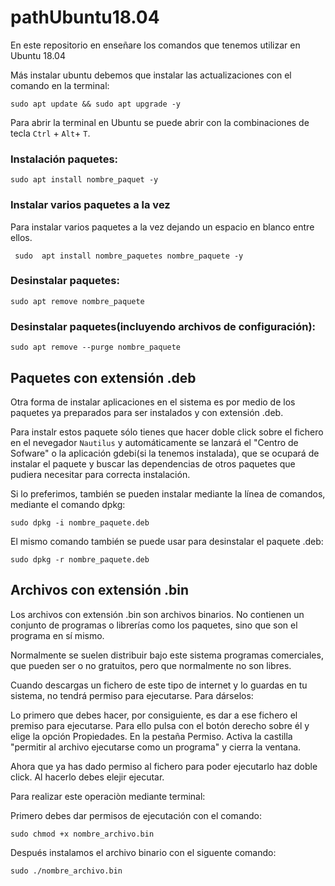 # pathUbuntu18.04

En este repositorio en enseñare los comandos que tenemos utilizar en Ubuntu 18.04

Más instalar ubuntu debemos que instalar las actualizaciones con el comando en la terminal:

```
sudo apt update && sudo apt upgrade -y
```

Para abrir la terminal en Ubuntu se puede abrir con la combinaciones de tecla `Ctrl` + `Alt`+ `T`. 

### Instalación paquetes:

```
sudo apt install nombre_paquet -y
```

### Instalar varios paquetes a la vez 

Para instalar varios paquetes a la vez dejando un espacio en blanco entre ellos.

```
 sudo  apt install nombre_paquetes nombre_paquete -y 
```

### Desinstalar paquetes:

```
sudo apt remove nombre_paquete
```

### Desinstalar paquetes(incluyendo archivos de configuración):

```
sudo apt remove --purge nombre_paquete
```

## Paquetes con extensión .deb

Otra forma de instalar aplicaciones en el sistema es por medio de los paquetes ya preparados para ser instalados y con extensión .deb.

Para instalr estos paquete sólo tienes que hacer doble click sobre el fichero en el nevegador `Nautilus` y automáticamente se lanzará el "Centro de Sofware" o la aplicación gdebi(si la tenemos instalada),  que se ocupará de instalar el paquete y buscar las dependencias de otros paquetes que pudiera necesitar para correcta instalación.

Si lo preferimos, también se pueden instalar mediante la línea de comandos, mediante el comando dpkg:

```
sudo dpkg -i nombre_paquete.deb
```

El mismo comando también se puede usar para desinstalar el paquete .deb:

```
sudo dpkg -r nombre_paquete.deb
```

## Archivos con extensión .bin

Los archivos con extensión .bin son archivos binarios. No contienen un conjunto de programas o librerías como los paquetes, sino que son el programa en sí mismo.

Normalmente se suelen distribuir bajo este sistema programas comerciales, que pueden ser o no gratuitos, pero que normalmente no son libres.

Cuando descargas un fichero de este tipo de internet y lo guardas en tu sistema, no tendrá permiso para ejecutarse. Para dárselos: 

Lo primero que debes hacer, por consiguiente, es dar a ese fichero el premiso para ejecutarse. Para ello pulsa con el botón derecho sobre él y elige la opción Propiedades. En la pestaña Permiso. Activa la castilla "permitir al archivo ejecutarse como un programa" y cierra la ventana.

Ahora que ya has dado permiso al fichero para poder ejecutarlo haz doble click. Al hacerlo debes elejir ejecutar.

Para realizar este operaciòn mediante terminal:

Primero debes dar permisos de ejecutación con el comando:

```
sudo chmod +x nombre_archivo.bin
```

Después instalamos el archivo binario con el siguente comando:

```
sudo ./nombre_archivo.bin
```

